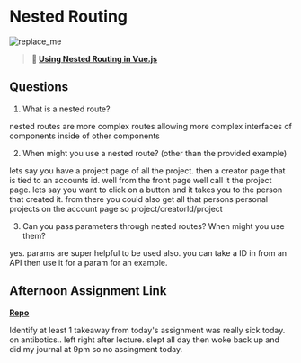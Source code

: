 # Nested Routing

![replace_me](https://codeworks.blob.core.windows.net/public/assets/img/illustrations/placeholder.svg)

> **📖 [Using Nested Routing in Vue.js](https://codeworksacademy.com/fs-student-guide/resources/wk6/04-Child-Routes)**

## Questions

1. What is a nested route?

nested routes are more complex routes allowing more complex interfaces of components inside of other components 


2. When might you use a nested route? (other than the provided example)

lets say you have a project page of all the project. then a creator page that is tied to an accounts id.
well from the front page well call it the project page. lets say you want to click on a button and it takes you to the person that created it. from there you could also get all that persons personal projects on the account page so 
project/creatorId/project


3. Can you pass parameters through nested routes? When might you use them?

yes. params are super helpful to be used also.
you can take a ID in from an API then use it for a param for an example.



## Afternoon Assignment Link

**[Repo](https://github.com/good-ol-peekers/<ASSIGNMENT_REPO>)**

Identify at least 1 takeaway from today's assignment
was really sick today. on antibotics.. left right after lecture. slept all day then woke back up and did my journal at 9pm
so no assingment today.